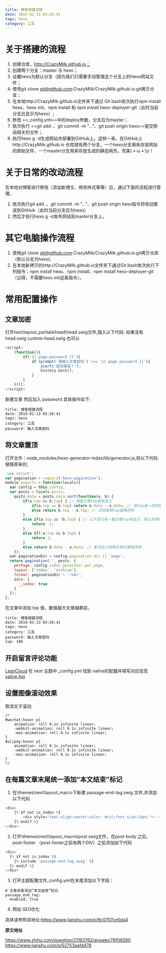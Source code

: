 ```yaml
---
title: 博客搭建流程
date: 2019-01-13 03:26:41
tags: hexo
category: 工具
---
```


# 关于搭建的流程

1. 创建仓库，http://CrazyMilk.github.io；
2. 创建两个分支：master 与 hexo；
3. 设置hexo为默认分支（因为我们只需要手动管理这个分支上的Hexo网站文件；
4. 使用git clone git@github.com:CrazyMilk/CrazyMilk.github.io.git拷贝仓库；
5. 在本地http://CrazyMilk.github.io文件夹下通过 Git bash依次执行npm install hexo、hexo init、npm install 和 npm install hexo-deployer-git（此时当前分支应显示为hexo）;
6. 修改 ==_config.yml==中的deploy参数，分支应为master；
7. 依次执行 ==git add .、git commit -m "..."、git push origin hexo==提交网站相关的文件；
8. 执行hexo g -d生成网站并部署到GitHub上。这样一来，在GitHub上http://CrazyMilk.github.io 仓库就有两个分支，一个hexo分支用来存放网站的原始文件，一个master分支用来存放生成的静态网页。完美( •̀ ω •́ )y！

# 关于日常的改动流程

在本地对博客进行修改（添加新博文、修改样式等等）后，通过下面的流程进行管理。

1. 依次执行git add .、git commit -m "..."、git push origin hexo指令将改动推送到GitHub（此时当前分支应为hexo）
2. 然后才执行hexo g -d发布网站到master分支上。

# 其它电脑操作流程

1. 使用git clone git@github.com:CrazyMilk/CrazyMilk.github.io.git拷贝仓库（默认分支为hexo);
2. 在本地新拷贝的http://CrazyMilk.github.io文件夹下通过Git bash依次执行下列指令：npm install hexo、npm install、npm install hexo-deployer-git（记得，不需要hexo init这条指令）。

# 常用配置操作

## 文章加密

打开next\layout\_partials\head\head.swig文件,插入以下代码:
如果没有head.swig custom-head.swig 也可以

``` javascript
<script>
    (function(){
        if('{{ page.password }}'){
            if (prompt('请输入文章密码') !== '{{ page.password }}'){
                alert('密码错误！');
                history.back();
            }
        }
    })();
</script>

```

新建文章 然后加入 password 具体操作如下:

```
title: 博客搭建流程
date: 2019-01-13 03:26:41
tags: hexo
category: 工具
password: 输入文章密码
```

## 将文章置顶

打开文件：node_modules/hexo-generator-index/lib/generator.js,将以下代码替换原来的;
```javascript
'use strict';
var pagination = require('hexo-pagination');
module.exports = function(locals){
  var config = this.config;
  var posts = locals.posts;
    posts.data = posts.data.sort(function(a, b) {
        if(a.top && b.top) { // 两篇文章top都有定义
            if(a.top == b.top) return b.date - a.date; // 若top值一样则按照文章日期降序排
            else return b.top - a.top; // 否则按照top值降序排
        }
        else if(a.top && !b.top) { // 以下是只有一篇文章top有定义，那么将有top的排在前面（这里用异或操作居然不行233）
            return -1;
        }
        else if(!a.top && b.top) {
            return 1;
        }
        else return b.date - a.date; // 都没定义按照文章日期降序排
    });
  var paginationDir = config.pagination_dir || 'page';
  return pagination('', posts, {
    perPage: config.index_generator.per_page,
    layout: ['index', 'archive'],
    format: paginationDir + '/%d/',
    data: {
      __index: true
    }
  });
};

```
在文章中添加 top 值，数值越大文章越靠前，
```
title: 博客搭建流程
date: 2019-01-13 03:26:41
tags: hexo
category: 工具
password: 输入文章密码
top: 100
```
##  开启留言评论功能
[LeanCloud](https://leancloud.cn/)
在 next 主题中 _config.yml 找到 valine的配置并填写对应信息
[valine Api](https://valine.js.org/quickstart.html)
## 设置图像滚动效果

取消文子滚动:
```
/*
#wechat:hover p{
    animation: roll 0.1s infinite linear;
    -webkit-animation: roll 0.1s infinite linear;
    -moz-animation: roll 0.1s infinite linear;
}
#alipay:hover p{
    animation: roll 0.1s infinite linear;
    -webkit-animation: roll 0.1s infinite linear;
    -moz-animation: roll 0.1s infinite linear;
}
*/

```
## 在每篇文章末尾统一添加“本文结束”标记
1. 在\themes\next\layout\_macro下新建 passage-end-tag.swig 文件,并添加以下代码
``` javascript
<div>
    {% if not is_index %}
        <div style="text-align:center;color: #ccc;font-size:14px;">-------------本文结束<i class="fa fa-heart"></i>感谢阅读-------------</div>
    {% endif %}
</div>

```

2. 打开\themes\next\layout\_macro\post.swig文件，在post-body 之后， post-footer （post-footer之前有两个DIV）之前添加如下代码

```javascript
<div>
  {% if not is_index %}
    {% include 'passage-end-tag.swig' %}
  {% endif %}
</div>
```

3. 打开主题配置文件_config.yml在末尾添加以下字段：


```
# 文章末尾添加“本文结束”标记
passage_end_tag:
  enabled: true
```
4. 网站 SEO优化

具体请参照该地址:https://www.jianshu.com/p/8c0707ce5da4

**原文地址**

https://www.zhihu.com/question/21193762/answer/79109280
https://www.jianshu.com/p/52753aafd478